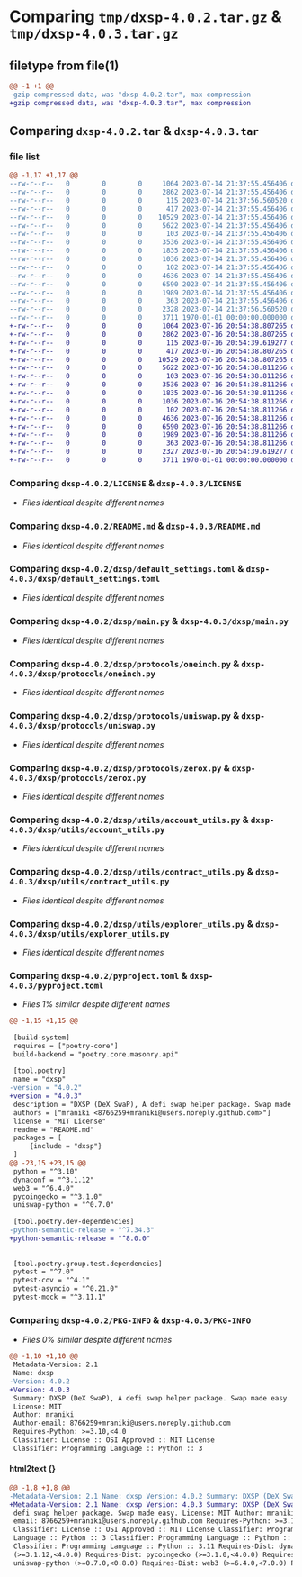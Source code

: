 # Comparing `tmp/dxsp-4.0.2.tar.gz` & `tmp/dxsp-4.0.3.tar.gz`

## filetype from file(1)

```diff
@@ -1 +1 @@
-gzip compressed data, was "dxsp-4.0.2.tar", max compression
+gzip compressed data, was "dxsp-4.0.3.tar", max compression
```

## Comparing `dxsp-4.0.2.tar` & `dxsp-4.0.3.tar`

### file list

```diff
@@ -1,17 +1,17 @@
--rw-r--r--   0        0        0     1064 2023-07-14 21:37:55.456406 dxsp-4.0.2/LICENSE
--rw-r--r--   0        0        0     2862 2023-07-14 21:37:55.456406 dxsp-4.0.2/README.md
--rw-r--r--   0        0        0      115 2023-07-14 21:37:56.560520 dxsp-4.0.2/dxsp/__init__.py
--rw-r--r--   0        0        0      417 2023-07-14 21:37:55.456406 dxsp-4.0.2/dxsp/config.py
--rw-r--r--   0        0        0    10529 2023-07-14 21:37:55.456406 dxsp-4.0.2/dxsp/default_settings.toml
--rw-r--r--   0        0        0     5622 2023-07-14 21:37:55.456406 dxsp-4.0.2/dxsp/main.py
--rw-r--r--   0        0        0      103 2023-07-14 21:37:55.456406 dxsp-4.0.2/dxsp/protocols/__init__.py
--rw-r--r--   0        0        0     3536 2023-07-14 21:37:55.456406 dxsp-4.0.2/dxsp/protocols/oneinch.py
--rw-r--r--   0        0        0     1835 2023-07-14 21:37:55.456406 dxsp-4.0.2/dxsp/protocols/uniswap.py
--rw-r--r--   0        0        0     1036 2023-07-14 21:37:55.456406 dxsp-4.0.2/dxsp/protocols/zerox.py
--rw-r--r--   0        0        0      102 2023-07-14 21:37:55.456406 dxsp-4.0.2/dxsp/utils/__init__.py
--rw-r--r--   0        0        0     4636 2023-07-14 21:37:55.456406 dxsp-4.0.2/dxsp/utils/account_utils.py
--rw-r--r--   0        0        0     6590 2023-07-14 21:37:55.456406 dxsp-4.0.2/dxsp/utils/contract_utils.py
--rw-r--r--   0        0        0     1989 2023-07-14 21:37:55.456406 dxsp-4.0.2/dxsp/utils/explorer_utils.py
--rw-r--r--   0        0        0      363 2023-07-14 21:37:55.456406 dxsp-4.0.2/dxsp/utils/utils.py
--rw-r--r--   0        0        0     2328 2023-07-14 21:37:56.560520 dxsp-4.0.2/pyproject.toml
--rw-r--r--   0        0        0     3711 1970-01-01 00:00:00.000000 dxsp-4.0.2/PKG-INFO
+-rw-r--r--   0        0        0     1064 2023-07-16 20:54:38.807265 dxsp-4.0.3/LICENSE
+-rw-r--r--   0        0        0     2862 2023-07-16 20:54:38.807265 dxsp-4.0.3/README.md
+-rw-r--r--   0        0        0      115 2023-07-16 20:54:39.619277 dxsp-4.0.3/dxsp/__init__.py
+-rw-r--r--   0        0        0      417 2023-07-16 20:54:38.807265 dxsp-4.0.3/dxsp/config.py
+-rw-r--r--   0        0        0    10529 2023-07-16 20:54:38.807265 dxsp-4.0.3/dxsp/default_settings.toml
+-rw-r--r--   0        0        0     5622 2023-07-16 20:54:38.811266 dxsp-4.0.3/dxsp/main.py
+-rw-r--r--   0        0        0      103 2023-07-16 20:54:38.811266 dxsp-4.0.3/dxsp/protocols/__init__.py
+-rw-r--r--   0        0        0     3536 2023-07-16 20:54:38.811266 dxsp-4.0.3/dxsp/protocols/oneinch.py
+-rw-r--r--   0        0        0     1835 2023-07-16 20:54:38.811266 dxsp-4.0.3/dxsp/protocols/uniswap.py
+-rw-r--r--   0        0        0     1036 2023-07-16 20:54:38.811266 dxsp-4.0.3/dxsp/protocols/zerox.py
+-rw-r--r--   0        0        0      102 2023-07-16 20:54:38.811266 dxsp-4.0.3/dxsp/utils/__init__.py
+-rw-r--r--   0        0        0     4636 2023-07-16 20:54:38.811266 dxsp-4.0.3/dxsp/utils/account_utils.py
+-rw-r--r--   0        0        0     6590 2023-07-16 20:54:38.811266 dxsp-4.0.3/dxsp/utils/contract_utils.py
+-rw-r--r--   0        0        0     1989 2023-07-16 20:54:38.811266 dxsp-4.0.3/dxsp/utils/explorer_utils.py
+-rw-r--r--   0        0        0      363 2023-07-16 20:54:38.811266 dxsp-4.0.3/dxsp/utils/utils.py
+-rw-r--r--   0        0        0     2327 2023-07-16 20:54:39.619277 dxsp-4.0.3/pyproject.toml
+-rw-r--r--   0        0        0     3711 1970-01-01 00:00:00.000000 dxsp-4.0.3/PKG-INFO
```

### Comparing `dxsp-4.0.2/LICENSE` & `dxsp-4.0.3/LICENSE`

 * *Files identical despite different names*

### Comparing `dxsp-4.0.2/README.md` & `dxsp-4.0.3/README.md`

 * *Files identical despite different names*

### Comparing `dxsp-4.0.2/dxsp/default_settings.toml` & `dxsp-4.0.3/dxsp/default_settings.toml`

 * *Files identical despite different names*

### Comparing `dxsp-4.0.2/dxsp/main.py` & `dxsp-4.0.3/dxsp/main.py`

 * *Files identical despite different names*

### Comparing `dxsp-4.0.2/dxsp/protocols/oneinch.py` & `dxsp-4.0.3/dxsp/protocols/oneinch.py`

 * *Files identical despite different names*

### Comparing `dxsp-4.0.2/dxsp/protocols/uniswap.py` & `dxsp-4.0.3/dxsp/protocols/uniswap.py`

 * *Files identical despite different names*

### Comparing `dxsp-4.0.2/dxsp/protocols/zerox.py` & `dxsp-4.0.3/dxsp/protocols/zerox.py`

 * *Files identical despite different names*

### Comparing `dxsp-4.0.2/dxsp/utils/account_utils.py` & `dxsp-4.0.3/dxsp/utils/account_utils.py`

 * *Files identical despite different names*

### Comparing `dxsp-4.0.2/dxsp/utils/contract_utils.py` & `dxsp-4.0.3/dxsp/utils/contract_utils.py`

 * *Files identical despite different names*

### Comparing `dxsp-4.0.2/dxsp/utils/explorer_utils.py` & `dxsp-4.0.3/dxsp/utils/explorer_utils.py`

 * *Files identical despite different names*

### Comparing `dxsp-4.0.2/pyproject.toml` & `dxsp-4.0.3/pyproject.toml`

 * *Files 1% similar despite different names*

```diff
@@ -1,15 +1,15 @@
 
 [build-system]
 requires = ["poetry-core"]
 build-backend = "poetry.core.masonry.api"
 
 [tool.poetry]
 name = "dxsp"
-version = "4.0.2"
+version = "4.0.3"
 description = "DXSP (DeX SwaP), A defi swap helper package. Swap made easy."
 authors = ["mraniki <8766259+mraniki@users.noreply.github.com>"]
 license = "MIT License"
 readme = "README.md"
 packages = [
     {include = "dxsp"}
 ]
@@ -23,15 +23,15 @@
 python = "^3.10"
 dynaconf = "^3.1.12"
 web3 = "^6.4.0"
 pycoingecko = "^3.1.0"
 uniswap-python = "^0.7.0"
 
 [tool.poetry.dev-dependencies]
-python-semantic-release = "^7.34.3"
+python-semantic-release = "^8.0.0"
 
 
 [tool.poetry.group.test.dependencies]
 pytest = "^7.0"
 pytest-cov = "^4.1"
 pytest-asyncio = "^0.21.0"
 pytest-mock = "^3.11.1"
```

### Comparing `dxsp-4.0.2/PKG-INFO` & `dxsp-4.0.3/PKG-INFO`

 * *Files 0% similar despite different names*

```diff
@@ -1,10 +1,10 @@
 Metadata-Version: 2.1
 Name: dxsp
-Version: 4.0.2
+Version: 4.0.3
 Summary: DXSP (DeX SwaP), A defi swap helper package. Swap made easy.
 License: MIT
 Author: mraniki
 Author-email: 8766259+mraniki@users.noreply.github.com
 Requires-Python: >=3.10,<4.0
 Classifier: License :: OSI Approved :: MIT License
 Classifier: Programming Language :: Python :: 3
```

#### html2text {}

```diff
@@ -1,8 +1,8 @@
-Metadata-Version: 2.1 Name: dxsp Version: 4.0.2 Summary: DXSP (DeX SwaP), A
+Metadata-Version: 2.1 Name: dxsp Version: 4.0.3 Summary: DXSP (DeX SwaP), A
 defi swap helper package. Swap made easy. License: MIT Author: mraniki Author-
 email: 8766259+mraniki@users.noreply.github.com Requires-Python: >=3.10,<4.0
 Classifier: License :: OSI Approved :: MIT License Classifier: Programming
 Language :: Python :: 3 Classifier: Programming Language :: Python :: 3.10
 Classifier: Programming Language :: Python :: 3.11 Requires-Dist: dynaconf
 (>=3.1.12,<4.0.0) Requires-Dist: pycoingecko (>=3.1.0,<4.0.0) Requires-Dist:
 uniswap-python (>=0.7.0,<0.8.0) Requires-Dist: web3 (>=6.4.0,<7.0.0) Project-
```

